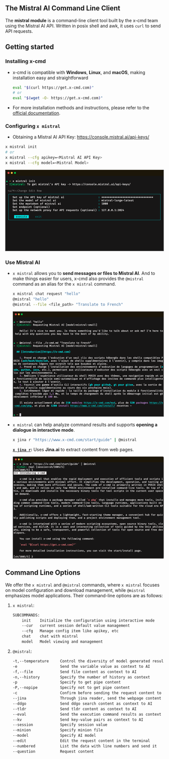 ## The Mistral AI Command Line Client

The **mistral module** is a command-line client tool built by the x-cmd team using the Mistral AI API.  Written in posix shell and awk, it uses `curl` to send API requests. 

## Getting started

### Installing x-cmd

- x-cmd is compatible with **Windows**, **Linux**, and **macOS**, making installation easy and straightforward
    ```sh
    eval "$(curl https://get.x-cmd.com)"
    # or
    eval "$(wget -O- https://get.x-cmd.com)"
    ```
- For more installation methods and instructions, please refer to the [official documentation](https://www.x-cmd.com/start/).

### Configuring `x mistral`

- Obtaining a Mistral AI API Key: https://console.mistral.ai/api-keys/ 

```sh
x mistral init
# or
x mistral --cfg apikey=<Mistral AI API Key>
x mistral --cfg model=<Mistral Model>
```
![x mistral init](static/mistral.init.png)

### Use Mistral AI

- `x mistral` allows you to **send messages or files to Mistral AI**. And to make things easier for users, x-cmd also provides the `@mistral` command as an alias for the `x mistral` command. 

    ```sh
    x mistral chat request "hello"
    @mistral "hello"
    @mistral --file <file_path> "Translate to French"
    ```
    ![@mistral file](static/mistral.chat.1.png)


- `x mistral` can help analyze command results and supports **opening a dialogue in interactive mode**.
    
    ```sh
    x jina r "https://www.x-cmd.com/start/guide" | @mistral
    ```
    **[`x jina r`](https://www.x-cmd.com/mod/jina):** Uses **Jina.ai** to extract content from web pages.

    ![mistral repl](static/x.mistral.png)

## Command Line Options

We offer the `x mistral` and `@mistral` commands, where `x mistral` focuses on model configuration and download management, while `@mistral` emphasizes model applications. Their command-line options are as follows: 

1. `x mistral`:
    ```sh
    SUBCOMMANDS:
        init    Initialize the configuration using interactive mode
        --cur   current session default value management
        --cfg   Manage config item like apikey, etc
        chat    chat with mistral
        model   Model viewing and management
    ```
2. `@mistral`:
    ```sh
    -t,--temperature     Control the diversity of model generated results, the range is [0 ~ 1], when the temperat
    -e                   Send the variable value as context to AI
    -f,--file            Send file content as context to AI
    -n,--history         Specify the number of history as context
    -p                   Specify to get pipe content
    -P,--nopipe          Specify not to get pipe content
    -c                   Confirm before sending the request content to AI
    --jina               Through jina reader, send the webpage content as context to AI
    --ddgo               Send ddgo search content as context to AI
    --tldr               Send tldr content as context to AI
    --eval               Send the execution command results as context to AI
    --kv                 Send key-value pairs as context to AI
    --session            Specify session value
    --minion             Specify minion file
    --model              Specify AI model
    --edit               Edit the request content in the terminal
    --numbered           List the data with line numbers and send it
    --question           Request content
    ```
